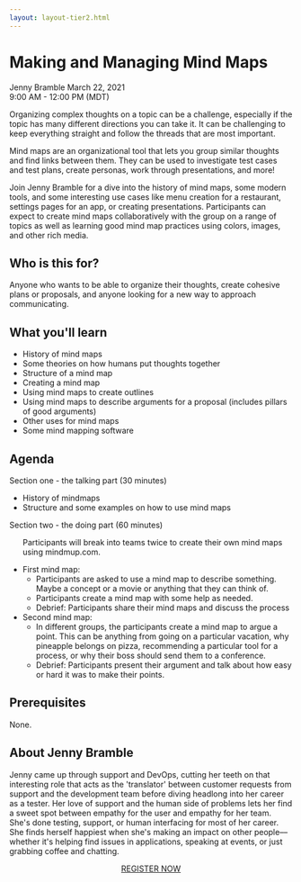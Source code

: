 ```yaml
---
layout: layout-tier2.html
---
```

<div class="container section workshop-single-page">
    <div class="row">
      <div class="col-xs-12 col-sm-2">
            <div class="speaker-container">
                <div class="speaker-img jenny-bramble keep-color"></div>
                </div>
            </div>
            <div class="col-xs-12 col-sm-8 content">
                <h1>Making and Managing Mind Maps</h1>
                <p><span class="speaker-name">Jenny Bramble</span>
                <span class="duration">March 22, 2021<br>9:00 AM - 12:00 PM (MDT)</span></p>
                <p>Organizing complex thoughts on a topic can be a challenge, especially if the topic has many different directions you can take it.  It can be challenging to keep everything straight and follow the threads that are most important.</p>
                <p>Mind maps are an organizational tool that lets you group similar thoughts and find links between them.  They can be used to investigate test cases and test plans, create personas, work through presentations, and more!</p>
                <p>Join Jenny Bramble for a dive into the history of mind maps, some modern tools, and some interesting use cases like menu creation for a restaurant, settings pages for an app, or creating presentations.  Participants can expect to create mind maps collaboratively with the group on a range of topics as well as learning good mind map practices using colors, images, and other rich media.</p>
                <h2>Who is this for?</h2>
                <p>Anyone who wants to be able to organize their thoughts, create cohesive plans or proposals, and anyone looking for a new way to approach communicating.</p>
                <h2>What you'll learn</h2>
                <ul>
                    <li>History of mind maps</li>
                    <li>Some theories on how humans put thoughts together</li>
                    <li>Structure of a mind map</li>
                    <li>Creating a mind map</li>
                    <li>Using mind maps to create outlines</li>
                    <li>Using mind maps to describe arguments for a proposal (includes pillars of good arguments)</li>
                    <li>Other uses for mind maps</li>
                    <li>Some mind mapping software</li>
                </ul>
                <h2>Agenda</h2>
                <p>Section one - the talking part (30 minutes)</p>
                <ul>
                    <li>History of mindmaps</li>
                    <li>Structure and some examples on how to use mind maps</li>
                </ul>
                <p>Section two - the doing part (60 minutes)
                    <ul>
                        <li style="list-style-type: none;">Participants will break into teams twice to create their own mind maps using mindmup.com.</li>
                    </ul>
                <ul>
                    <li>First mind map:
                    <ul>
                        <li>Participants are asked to use a mind map to describe something.  Maybe a concept or a movie or anything that they can think of.</li>
                        <li>Participants create a mind map with some help as needed.</li>
                        <li>Debrief: Participants share their mind maps and discuss the process</li>
                    </ul>
                    <li>Second mind map:
                    <ul>
                        <li>In different groups, the participants create a mind map to argue a point.  This can be anything from going on a particular vacation, why pineapple belongs on pizza, recommending a particular tool for a process, or why their boss should send them to a conference.</li>
                        <li>Debrief: Participants present their argument and talk about how easy or hard it was to make their points.</li>
                    </ul>
                </ul>
                <h2>Prerequisites</h2>
                <p>None.</p>
                <h2 class="text-center">About Jenny Bramble</h2>
                <div class="speaker-img-in-content jenny-bramble keep-color"></div>
                <p>Jenny came up through support and DevOps, cutting her teeth on that interesting role that acts as the 'translator' between customer requests from support and the development team before diving headlong into her career as a tester. Her love of support and the human side of problems lets her find a sweet spot between empathy for the user and empathy for her team. She's done testing, support, or human interfacing for most of her career. She finds herself happiest when she's making an impact on other people––whether it's helping find issues in applications, speaking at events, or just grabbing coffee and chatting.</p>
                <div class="col-xs-12" align="center">
                    <a class="btn" href="https://ti.to/EDDD/explore-ddd-2021-spring-workshops">REGISTER NOW</a>
                </div>
            </div>
        </div>
    </div>
</div>